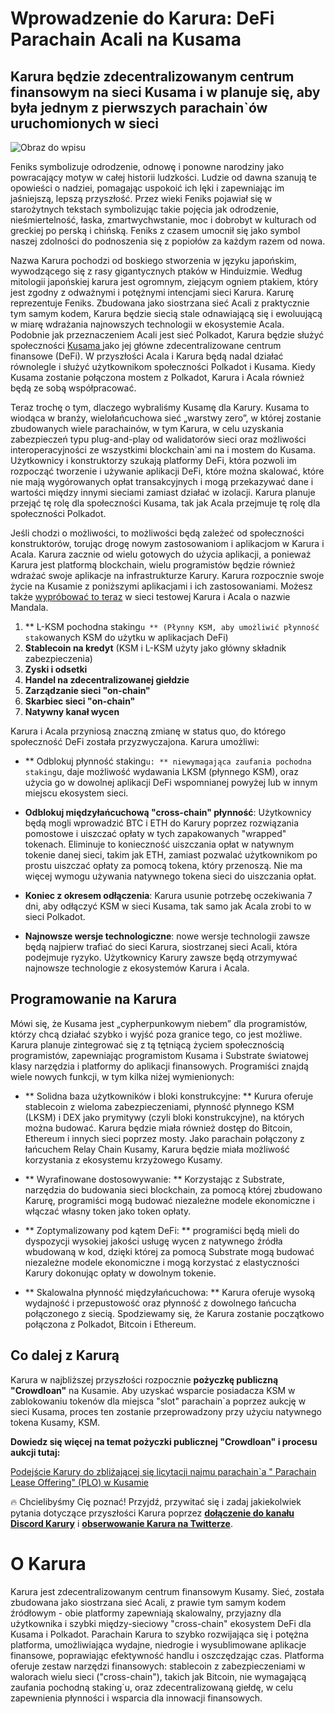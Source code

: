 # **Wprowadzenie do Karura: DeFi Parachain Acali na Kusama**

## Karura będzie zdecentralizowanym centrum finansowym na sieci Kusama i w planuje się, aby była jednym z pierwszych parachain`ów uruchomionych w sieci

![Obraz do wpisu](https://miro.medium.com/max/1600/0*nr7tcscsg65Yy_zx)

Feniks symbolizuje odrodzenie, odnowę i ponowne narodziny jako powracający motyw w całej historii ludzkości. Ludzie od dawna szanują te opowieści o nadziei, pomagając uspokoić ich lęki i zapewniając im jaśniejszą, lepszą przyszłość. Przez wieki Feniks pojawiał się w starożytnych tekstach symbolizując takie pojęcia jak odrodzenie, nieśmiertelność, łaska, zmartwychwstanie, moc i dobrobyt w kulturach od greckiej po perską i chińską. Feniks z czasem umocnił się jako symbol naszej zdolności do podnoszenia się z popiołów za każdym razem od nowa.

Nazwa Karura pochodzi od boskiego stworzenia w języku japońskim, wywodzącego się z rasy gigantycznych ptaków w Hinduizmie. Według mitologii japońskiej karura jest ogromnym, ziejącym ogniem ptakiem, który jest zgodny z odważnymi i potężnymi intencjami sieci Karura. Karurę reprezentuje Feniks. Zbudowana jako siostrzana sieć Acali z praktycznie tym samym kodem, Karura będzie siecią stale odnawiającą się i ewoluującą w miarę wdrażania najnowszych technologii w ekosystemie Acala. Podobnie jak przeznaczeniem Acali jest sieć Polkadot, Karura będzie służyć społeczności [ Kusama ](http://kusama.network) jako jej główne zdecentralizowane centrum finansowe (DeFi). W przyszłości Acala i Karura będą nadal działać równolegle i służyć użytkownikom społeczności Polkadot i Kusama. Kiedy Kusama zostanie połączona mostem z Polkadot, Karura i Acala również będą ze sobą współpracować.

Teraz trochę o tym, dlaczego wybraliśmy Kusamę dla Karury. Kusama to wiodąca w branży, wielołańcuchowa sieć „warstwy zero”, w której zostanie zbudowanych wiele parachainów, w tym Karura, w celu uzyskania zabezpieczeń typu plug-and-play od walidatorów sieci oraz możliwości interoperacyjności ze wszystkimi blockchain`ami na i mostem do Kusama. Użytkownicy i konstruktorzy szukają platformy DeFi, która pozwoli im rozpocząć tworzenie i używanie aplikacji DeFi, które można skalować, które nie mają wygórowanych opłat transakcyjnych i mogą przekazywać dane i wartości między innymi sieciami zamiast działać w izolacji. Karura planuje przejąć tę rolę dla społeczności Kusama, tak jak Acala przejmuje tę rolę dla społeczności Polkadot.

Jeśli chodzi o możliwości, to możliwości będą zależeć od społeczności konstruktorów, torując drogę nowym zastosowaniom i aplikacjom w Karura i Acala. Karura zacznie od wielu gotowych do użycia aplikacji, a ponieważ Karura jest platformą blockchain, wielu programistów będzie również wdrażać swoje aplikacje na infrastrukturze Karury. Karura rozpocznie swoje życie na Kusamie z poniższymi aplikacjami i ich zastosowaniami. Możesz także [wypróbować to teraz](https://apps.acala.network/) w sieci testowej Karura i Acala o nazwie Mandala.

1.  ** L-KSM pochodna staking`u ** (Płynny KSM, aby umożliwić płynność stak`owanych KSM do użytku w aplikacjach DeFi)
2.  **Stablecoin na kredyt** (KSM i L-KSM użyty jako główny składnik zabezpieczenia)
3.  **Zyski i odsetki**
4.  **Handel na zdecentralizowanej giełdzie**
5.  **Zarządzanie sieci "on-chain"**
6.  **Skarbiec sieci "on-chain"**
7.  **Natywny kanał wycen**

Karura i Acala przyniosą znaczną zmianę w status quo, do którego społeczność DeFi została przyzwyczajona. Karura umożliwi:

- ** Odblokuj płynność staking`u: ** niewymagająca zaufania pochodna staking`u, daje możliwość wydawania LKSM (płynnego KSM), oraz użycia go w dowolnej aplikacji DeFi wspomnianej powyżej lub w innym miejscu ekosystem sieci.

- **Odblokuj międzyłańcuchową "cross-chain" płynność**: Użytkownicy będą mogli wprowadzić BTC i ETH do Karury poprzez rozwiązania pomostowe i uiszczać opłaty w tych zapakowanych "wrapped" tokenach. Eliminuje to konieczność uiszczania opłat w natywnym tokenie danej sieci, takim jak ETH, zamiast pozwalać użytkownikom po prostu uiszczać opłaty za pomocą tokena, który przenoszą. Nie ma więcej wymogu używania natywnego tokena sieci do uiszczania opłat.

- **Koniec z okresem odłączenia**: Karura usunie potrzebę oczekiwania 7 dni, aby odłączyć KSM w sieci Kusama, tak samo jak Acala zrobi to w sieci Polkadot.

- **Najnowsze wersje technologiczne**: nowe wersje technologii zawsze będą najpierw trafiać do sieci Karura, siostrzanej sieci Acali, która podejmuje ryzyko. Użytkownicy Karury zawsze będą otrzymywać najnowsze technologie z ekosystemów Karura i Acala.

## **Programowanie na Karura**

Mówi się, że Kusama jest „cypherpunkowym niebem” dla programistów, którzy chcą działać szybko i wyjść poza granice tego, co jest możliwe. Karura planuje zintegrować się z tą tętniącą życiem społecznością programistów, zapewniając programistom Kusama i Substrate światowej klasy narzędzia i platformy do aplikacji finansowych. Programiści znajdą wiele nowych funkcji, w tym kilka niżej wymienionych:

- ** Solidna baza użytkowników i bloki konstrukcyjne: ** Kurura oferuje stablecoin z wieloma zabezpieczeniami, płynność płynnego KSM (LKSM) i DEX jako prymitywy (czyli bloki konstrukcyjne), na których można budować. Karura będzie miała również dostęp do Bitcoin, Ethereum i innych sieci poprzez mosty. Jako parachain połączony z łańcuchem Relay Chain Kusamy, Karura będzie miała możliwość korzystania z ekosystemu krzyżowego Kusamy.

- ** Wyrafinowane dostosowywanie: ** Korzystając z Substrate, narzędzia do budowania sieci blockchain, za pomocą której zbudowano Karurę, programiści mogą budować niezależne modele ekonomiczne i włączać własny token jako token opłaty.
- ** Zoptymalizowany pod kątem DeFi: ** programiści będą mieli do dyspozycji wysokiej jakości usługę wycen z natywnego źródła wbudowaną w kod, dzięki której za pomocą Substrate mogą budować niezależne modele ekonomiczne i mogą korzystać z elastyczności Karury dokonując opłaty w dowolnym tokenie.
- ** Skalowalna płynność międzyłańcuchowa: ** Karura oferuje wysoką wydajność i przepustowość oraz płynność z dowolnego łańcucha połączonego z siecią. Spodziewamy się, że Karura zostanie początkowo połączona z Polkadot, Bitcoin i Ethereum.

## **Co dalej z Karurą**

Karura w najbliższej przyszłości rozpocznie **pożyczkę publiczną "Crowdloan"** na Kusamie. Aby uzyskać wsparcie posiadacza KSM w zablokowaniu tokenów dla miejsca "slot" parachain`a poprzez aukcję w sieci Kusama, proces ten zostanie przeprowadzony przy użyciu natywnego tokena Kusamy, KSM.

**Dowiedz się więcej na temat pożyczki publicznej "Crowdloan" i procesu aukcji tutaj:**

[Podejście Karury do zbliżającej się licytacji najmu parachain`a " Parachain Lease Offering" (PLO) w Kusamie](https://medium.com/acalanetwork/karuras-approach-to-the-upcoming-parachain-lease-offering-plo-on-kusama-12fbf09ee463)

🔥 Chcielibyśmy Cię poznać! Przyjdź, przywitać się i zadaj jakiekolwiek pytania dotyczące przyszłości Karura poprzez [**dołączenie do kanału Discord Karury**](https://discord.gg/HpsZx5r) i [**obserwowanie Karura na Twitterze**](https://twitter.com/karuranetwork).

# **O Karura**

Karura jest zdecentralizowanym centrum finansowym Kusamy. Sieć, została zbudowana jako siostrzana sieć Acali, z prawie tym samym kodem źródłowym - obie platformy zapewniają skalowalny, przyjazny dla użytkownika i szybki między-sieciowy "cross-chain" ekosystem DeFi dla Kusama i Polkadot. Parachain Karura to szybko rozwijająca się i potężna platforma, umożliwiająca wydajne, niedrogie i wysublimowane aplikacje finansowe, poprawiając efektywność handlu i oszczędzając czas. Platforma oferuje zestaw narzędzi finansowych: stablecoin z zabezpieczeniami w walorach wielu sieci ("cross-chain"), takich jak Bitcoin, nie wymagającą zaufania pochodną staking`u, oraz zdecentralizowaną giełdę, w celu zapewnienia płynności i wsparcia dla innowacji finansowych.
